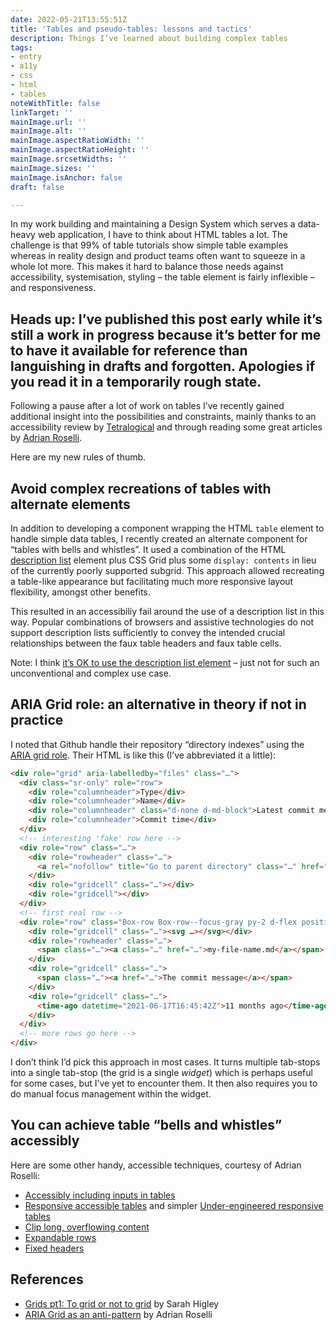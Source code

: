 ```yaml
---
date: 2022-05-21T13:55:51Z
title: 'Tables and pseudo-tables: lessons and tactics'
description: Things I’ve learned about building complex tables
tags:
- entry
- a11y
- css
- html
- tables
noteWithTitle: false
linkTarget: ''
mainImage.url: ''
mainImage.alt: ''
mainImage.aspectRatioWidth: ''
mainImage.aspectRatioHeight: ''
mainImage.srcsetWidths: ''
mainImage.sizes: ''
mainImage.isAnchor: false
draft: false

---
```

In my work building and maintaining a Design System which serves a data-heavy web application, I have to think about HTML tables a lot. The challenge is that 99% of table tutorials show simple table examples whereas in reality design and product teams often want to squeeze in a whole lot more. This makes it hard to balance those needs against accessibility, systemisation, styling – the table element is fairly inflexible – and responsiveness. 

Heads up: I’ve published this post early while it’s still a work in progress because it’s better for me to have it available for reference than languishing in drafts and forgotten. Apologies if you read it in a temporarily rough state.
---

Following a pause after a lot of work on tables I’ve recently gained additional insight into the possibilities and constraints, mainly thanks to an accessibility review by [Tetralogical](https://tetralogical.com/) and through reading some great articles by [Adrian Roselli](https://adrianroselli.com/). 

Here are my new rules of thumb.

## Avoid complex recreations of tables with alternate elements

In addition to developing a component wrapping the HTML `table` element to handle simple data tables, I recently created an alternate component for “tables with bells and whistles”. It used a combination of the HTML [description list](https://developer.mozilla.org/en-US/docs/Web/HTML/Element/dl) element plus CSS Grid plus some `display: contents` in lieu of the currently poorly supported subgrid. This approach allowed recreating a table-like appearance but facilitating much more responsive layout flexibility, amongst other benefits.

This resulted in an accessibiliy fail around the use of a description list in this way. Popular combinations of browsers and assistive technologies do not support description lists sufficiently to convey the intended crucial relationships between the faux table headers and faux table cells.

Note: I think [it’s OK to use the description list element](https://tetralogical.com/blog/2022/04/29/lists/) – just not for such an unconventional and complex use case. 

## ARIA Grid role: an alternative in theory if not in practice

I noted that Github handle their repository “directory indexes” using the [ARIA grid role](https://developer.mozilla.org/en-US/docs/Web/Accessibility/ARIA/Roles/grid_role). Their HTML is like this (I’ve abbreviated it a little):

``` html
<div role="grid" aria-labelledby="files" class="…">
  <div class="sr-only" role="row">
    <div role="columnheader">Type</div>
    <div role="columnheader">Name</div>
    <div role="columnheader" class="d-none d-md-block">Latest commit message</div>
    <div role="columnheader">Commit time</div>
  </div>
  <!-- interesting 'fake' row here -->
  <div role="row" class="…">
    <div role="rowheader" class="…">
      <a rel="nofollow" title="Go to parent directory" class="…" href="…"><span class="…" style="…">.&hairsp;.</span></a>
    </div>
    <div role="gridcell" class="…"></div>
    <div role="gridcell"></div>
  </div>
  <!-- first real row -->
  <div role="row" class="Box-row Box-row--focus-gray py-2 d-flex position-relative js-navigation-item navigation-focus">
    <div role="gridcell" class="…"><svg …></svg></div>
    <div role="rowheader" class="…">
      <span class="…"><a class="…" href="…">my-file-name.md</a></span>
    </div>
    <div role="gridcell" class="…">
      <span class="…"><a href="…">The commit message</a></span>
    </div>
    <div role="gridcell" class="…">
      <time-ago datetime="2021-06-17T16:45:42Z">11 months ago</time-ago>
    </div>
  </div>
  <!-- more rows go here -->
</div>
```

I don’t think I’d pick this approach in most cases. It turns multiple tab-stops into a single tab-stop (the grid is a single _widget_) which is perhaps useful for some cases, but I’ve yet to encounter them. It then also requires you to do manual focus management within the widget.

## You can achieve table “bells and whistles” accessibly

Here are some other handy, accessible techniques, courtesy of Adrian Roselli:

- [Accessibly including inputs in tables](https://adrianroselli.com/2019/05/uniquely-labeling-fields-in-a-table.html)
- [Responsive accessible tables](https://adrianroselli.com/2017/11/a-responsive-accessible-table.html) and simpler [Under-engineered responsive tables](https://adrianroselli.com/2020/11/under-engineered-responsive-tables.html)
- [Clip long, overflowing content](https://adrianroselli.com/2016/02/keyboard-and-overflow.html)
- [Expandable rows](https://adrianroselli.com/2019/09/table-with-expando-rows.html)
- [Fixed headers](https://adrianroselli.com/2020/01/fixed-table-headers.html)

## References

- [Grids pt1: To grid or not to grid](https://sarahmhigley.com/writing/grids-part1/) by Sarah Higley
- [ARIA Grid as an anti-pattern](https://adrianroselli.com/2020/07/aria-grid-as-an-anti-pattern.html) by Adrian Roselli
